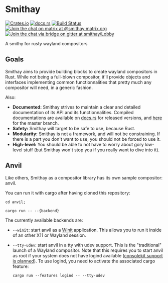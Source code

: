 # Smithay

[![Crates.io](http://meritbadge.herokuapp.com/smithay)](https://crates.io/crates/smithay)
[![docs.rs](https://docs.rs/smithay/badge.svg)](https://docs.rs/smithay)
[![Build Status](https://travis-ci.org/Smithay/smithay.svg?branch=master)](https://travis-ci.org/Smithay/smithay)
[![Join the chat on matrix at @smithay:matrix.org](matrix_badge.svg)](https://matrix.to/#/#smithay:matrix.org)
[![Join the chat via bridge on gitter at smithay/Lobby ](https://badges.gitter.im/smithay/Lobby.svg)](https://gitter.im/smithay/Lobby?utm_source=badge&utm_medium=badge&utm_campaign=pr-badge&utm_content=badge)

A smithy for rusty wayland compositors

## Goals

Smithay aims to provide building blocks to create wayland compositors in Rust. While not
being a full-blown compositor, it'll provide objects and interfaces implementing common
functionnalities that pretty much any compositor will need, in a generic fashion.

Also:

- **Documented:** Smithay strives to maintain a clear and detailed documentation of its API and its
  functionnalities. Compiled documentations are available on [docs.rs](https://docs.rs/smithay) for released
  versions, and [here](https://smithay.github.io/smithay) for the master branch.
- **Safety:** Smithay will target to be safe to use, because Rust.
- **Modularity:** Smithay is not a framework, and will not be constraining. If there is a
  part you don't want to use, you should not be forced to use it.
- **High-level:** You should be able to not have to worry about gory low-level stuff (but 
  Smithay won't stop you if you really want to dive into it).

## Anvil

Like others, Smithay as a compositor library has its own sample compositor: anvil.

You can run it with cargo after having cloned this repository:

```
cd anvil;

cargo run -- --{backend}
```

The currently available backends are:

- `--winit`: start anvil as a [Winit](https://github.com/tomaka/winit) application. This allows you to run it
  inside of an other X11 or Wayland session.
- `--tty-udev`: start anvil in a tty with udev support. This is the "traditional" launch of a Wayland
  compositor. Note that this requires you to start anvil as root if your system does not have logind
  available ([consolekit support is planned](https://github.com/Smithay/smithay/issues/95)). To use logind,
  you need to activate the associated cargo feature:

  ```
  cargo run --features logind -- --tty-udev
  ```
